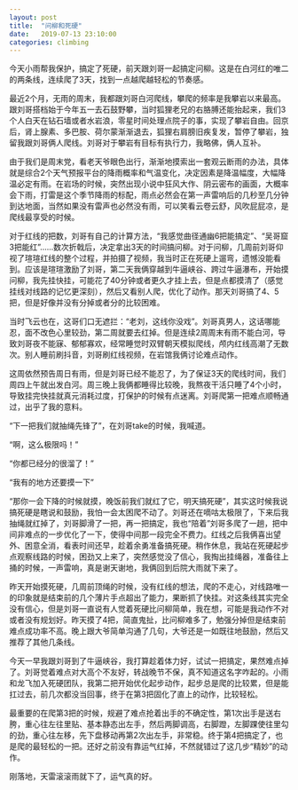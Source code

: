 ```yaml
---
layout: post
title:  "问柳和死硬"
date:   2019-07-13 23:10:00
categories: climbing
---
```


今天小雨帮我保护，搞定了死硬，前天跟刘哥一起搞定问柳。这是在白河红的唯二的两条线，连续爬了3天，找到一点越爬越轻松的节奏感。

最近2个月，无雨的周末，我都跟刘哥白河爬线，攀爬的频率是我攀岩以来最高。跟刘哥搭档始于今年五一去石鼓野攀，当时狐狸老兄的右胳膊还能抬起来，我们3个人白天在钻石墙或者水岩浪，零星时间处理点院子的事，实现了攀岩自由。回京后，肾上腺素、多巴胺、荷尔蒙渐渐退去，狐狸右肩膀旧疾复发，暂停了攀岩，独留我跟刘哥俩人爬线。刘哥对于攀岩有目标有执行力，我略佛，俩人互补。

由于我们是周末党，看老天爷眼色出行，渐渐地摸索出一套观云断雨的办法，具体就是综合2个天气预报平台的降雨概率和气温变化，决定因素是降温幅度，大幅降温必定有雨。在岩场的时候，突然出现小说中狂风大作、阴云密布的画面，大概率会下雨，打雷是这个季节降雨的标配，雨点必然会在第一声雷响后的几秒至几分钟到达地面，当然如果没有雷声也必然没有雨，可以笑看云卷云舒，风吹屁屁凉，是爬线最享受的时候。

对于红线的把数，刘哥有自己的计算方法，“我感觉曲径通幽6把能搞定”、“吴哥窟3把能红”......数次折戟后，决定拿出3天的时间搞问柳。对于问柳，几周前刘哥仰视了瑄瑄红线的整个过程，并拍摄了视频，我当时正在死硬上遛弯，遗憾没能看到。应该是瑄瑄激励了刘哥，第二天我俩穿越到牛逼峡谷、跨过牛逼瀑布，开始摸问柳，我先挂快挂，可能花了40分钟或者更久才挂上去，但是点都摸清了（感觉挂线对线路的记忆更深刻），然后又看别人爬，优化了动作。那天刘哥搞了4、5把，但是好像并没有分掉或者分的比较困难。

当时飞云也在，这哥们口无遮拦：“老刘，这线你没戏”。刘哥真男人，这话哪能忍，面不改色心里较劲，第二周就要去红掉。但是连续2周周末有雨不能白河，导致刘哥夜不能寐、郁郁寡欢，经常睡觉时双臂朝天模拟爬线，颅内红线高潮了无数次。别人睡前刷抖音，刘哥刷红线视频，在岩馆我俩讨论难点动作。

这周依然预告周日有雨，但是刘哥已经不能忍了，为了保证3天的爬线时间，我们周四上午就出发白河。周三晚上我俩都睡得比较晚，我熬夜干活只睡了4个小时，导致挂完快挂就真元消耗过度，打保护的时候有点迷离。刘哥爬第一把难点顺畅通过，出乎了我的意料。

“下一把我们就抽绳先锋了”，在刘哥take的时候，我喊道。

“啊，这么极限吗！”

“你都已经分的很溜了！”

“我有的地方还要摸一下”

“那你一会下降的时候就摸，晚饭前我们就红了它，明天搞死硬”，其实这时候我说搞死硬是瞎说和鼓励，我怕一会太困爬不动了。刘哥还在嘀咕太极限了，下来后我抽绳就红掉了，刘哥脚滑了一把，再一把搞定，我也“陪着”刘哥多爬了一趟，把中间非难点的一步优化了一下，使得中间那一段完全不费力。红线之后我俩喜出望外、困意全消，看表时间还早，趁着余勇准备搞死硬。稍作休息，我站在死硬起步点观察线路的时候，困劲又上来了，突然感觉没了信心，我掏出挂绳器，准备往上捅的时候，一声雷响，真是谢天谢地，我俩回到后院大雨就下来了。

昨天开始摸死硬，几周前顶绳的时候，没有红线的想法，爬的不走心，对线路唯一的印象就是结束前的几个薄片手点超出了能力，果断抓了快挂。对这条线其实完全没有信心，但是刘哥一直说有人觉着死硬比问柳简单，我在想，可能是我动作不对或者没有规划好。昨天摸了4把，简直鬼扯，比问柳难多了，勉强分掉但是结束前难点成功率不高。晚上跟大爷简单沟通了几句，大爷还是一如既往地鼓励，然后又推荐了其他几条线。

今天一早我跟刘哥到了牛逼峡谷，我打算趁着体力好，试试一把搞定，果然难点掉了。刘哥觉着难点对大高个不友好，转战晚节不保，真不知道这名字咋起的。小雨和龙飞加入死硬团队，我第二把开始优化起步动作，起步总是爬的比较累，但是能扛过去，前几次都没当回事，终于在第3把固化了直上的动作，比较轻松。

最重要的在爬第3把的时候，规避了难点抢着出手的不确定性，第1次出手是送右胯，重心往左往里贴、基本静态出左手，然后两脚调高，右脚蹬，左脚踝使往里勾的劲，重心往左移，先下盘移动再第2次出左手，非常稳。终于第4把搞定了，也是爬的最轻松的一把。还好之前没有靠运气红掉，不然就错过了这几步“精妙”的动作。

刚落地，天雷滚滚雨就下了，运气真的好。
